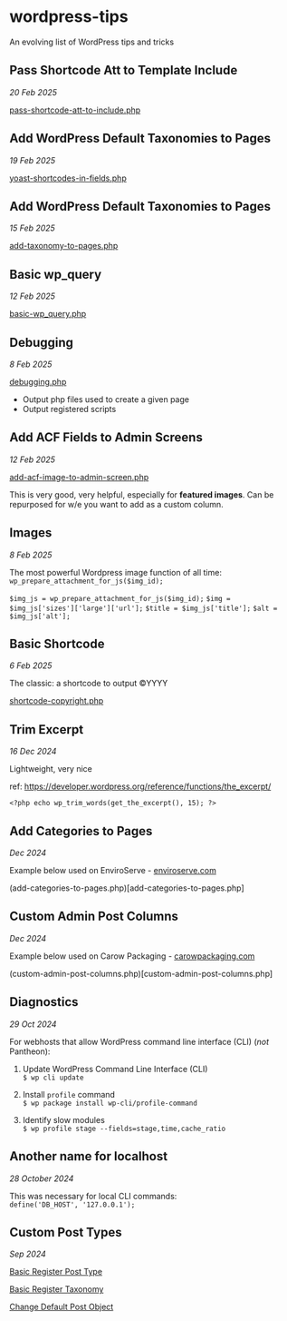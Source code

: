 # wordpress-tips
An evolving list of WordPress tips and tricks 


## Pass Shortcode Att to Template Include
*20 Feb 2025*

[pass-shortcode-att-to-include.php](pass-shortcode-att-to-include.php)


## Add WordPress Default Taxonomies to Pages 
*19 Feb 2025* 

[yoast-shortcodes-in-fields.php](yoast-shortcodes-in-fields.php)



## Add WordPress Default Taxonomies to Pages 
*15 Feb 2025* 

[add-taxonomy-to-pages.php](add-taxonomy-to-pages.php)



## Basic wp_query
*12 Feb 2025*

[basic-wp_query.php](basic-wp_query.php)



## Debugging
*8 Feb 2025*

[debugging.php](debugging.php)

- Output php files used to create a given page
- Output registered scripts



## Add ACF Fields to Admin Screens
*12 Feb 2025*

[add-acf-image-to-admin-screen.php](add-acf-image-to-admin-screen.php) 

This is very good, very helpful, especially for **featured images**. Can be repurposed for w/e you want to add as a custom column. 



## Images
*8 Feb 2025*

The most powerful Wordpress image function of all time: `wp_prepare_attachment_for_js($img_id);`

`$img_js = wp_prepare_attachment_for_js($img_id);`
`$img = $img_js['sizes']['large']['url'];`
`$title = $img_js['title'];`
`$alt = $img_js['alt'];`



## Basic Shortcode 
*6 Feb 2025*

The classic: a shortcode to output &copy;YYYY 

[shortcode-copyright.php](shortcode-copyright.php)



## Trim Excerpt
*16 Dec 2024* 

Lightweight, very nice 

ref: https://developer.wordpress.org/reference/functions/the_excerpt/

`<?php echo wp_trim_words(get_the_excerpt(), 15); ?>`



## Add Categories to Pages 
*Dec 2024* 

Example below used on EnviroServe - [enviroserve.com](https://enviroserve.com)

(add-categories-to-pages.php)[add-categories-to-pages.php]



## Custom Admin Post Columns 
*Dec 2024* 

Example below used on Carow Packaging - [carowpackaging.com](https://carowpackaging.com) 

(custom-admin-post-columns.php)[custom-admin-post-columns.php]



## Diagnostics 
*29 Oct 2024* 

For webhosts that allow WordPress command line interface (CLI) (*not* Pantheon):

1. Update WordPress Command Line Interface (CLI) <br>
`$ wp cli update`

2. Install `profile` command <br>
`$ wp package install wp-cli/profile-command`

3. Identify slow modules <br>
`$ wp profile stage --fields=stage,time,cache_ratio`



## Another name for localhost 
*28 October 2024* 

This was necessary for local CLI commands: <br>
`define('DB_HOST', '127.0.0.1');`



## Custom Post Types
*Sep 2024* 

[Basic Register Post Type](basic-register-post-type.php)

[Basic Register Taxonomy](basic-register-post-type.php)

[Change Default Post Object](change-default-post-object.php)



